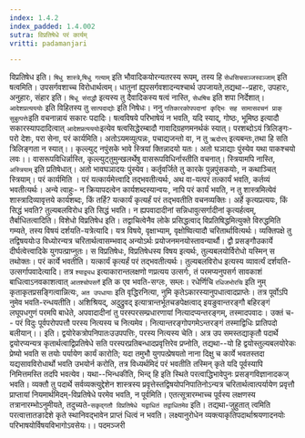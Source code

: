 ```yaml
---
index: 1.4.2
index_padded: 1.4.002
sutra: विप्रतिषेधे परं कार्यम्
vritti: padamanjari

---
```

विप्रतिषेध इति। `षिधु शास्त्रे`,`षिधु गत्याम्` इति भौवादिकयोरन्यतरस्य रूपम्, तस्य हि `सेधसिचसञ्जस्वञ्जाम्` इति षत्वमिति। उपसर्गवशाच्च विरोधार्थत्वम्। धातुनां ह्युपसर्गवशादन्यश्चार्थ उपजायते,तद्यथा--प्रहारः, उपहारः, अनुहारः, संहार इति। `षिधू संराद्धौ` इत्यस्य तु दैवादिकस्य षत्वं नास्ति, `सेधषिच` इति शपा निर्देशात्। `आदेशप्रत्यययोः` इति विहितस्य तु `सात्पदाद्योः` इति निषेधः। ननु `गतिकारकोपपदानां कृद्भिः सह सामासवचनं प्राक् सुबुत्पत्तेः`इति वचनान्नायं सकारः पदादिः। षत्वविषये परिभाषेयं न भवति, यदि स्याद्, गोष्ठः, भूमिष्ठ इत्यादौ सकारस्यापदादित्वात् `आदेशप्रत्यययोः`इत्येव षत्वसिद्धेरम्बादौ गावादिग्रहणमनर्थकं स्यात्।
परशब्दोऽयं त्रिलिङ्गः-परो देशः, परा सेना, परं कार्यमिति। अतोऽयमव्युत्पन्नः, पचाद्यजन्तो वा, न तु `ऋदोरप्` इत्यबन्तः,तथा हि सति त्रिलिङ्गता न स्यात्।।
कृल्ल्युट् नपुंसके भावे स्त्रियां क्तिन्नादयो यतः।
अतो घञाद्याः पुंस्येव यथा पाकश्चयो लवः।।
वासरूपविधिर्न्नास्ति, कृल्ल्युट्तुमुन्खलर्थेषु वासरूपविधिर्नास्तीति वचनात्। स्त्रियामपि नास्ति, `अस्त्रियाम्` इति प्रतिषेधात्। अतो भावघञादयः पुंस्येव। कर्तृवर्जिते तु कारके पुन्नपुंसकयोः, न कथाञ्चित् स्त्रियाम्। परं कार्यमिति । परं यत्कार्यमेत्त्वादि तद्भवतीत्यर्थः, अथ वा-यत्परं तत्कार्यं भवति, कर्तव्यं भवतीत्यर्थः।
अन्ये त्वाहुः- न क्रियापदत्वेन कार्यशब्दस्यान्वयः, नापि परं कार्यं भवति, न तु शास्त्रमित्येवं शास्त्रादिव्यावृत्तये कार्यशब्दः, किं तर्हि? यत्कार्यं कृत्यर्हं परं तद्भवतीति वचनव्यक्तिः। अर्हे कृत्यप्रत्ययः, किं सिद्धं भवति? तुल्यबलविरोध इति सिद्धं भवति। न ह्यपवादादीनां सन्निधावुत्सर्गादीनां कृत्यर्हत्वम्, तैर्बाधितत्वादिति। विशेधो विप्रतिषेध इति। तद्वाचित्वेनैव लोके प्रसिद्धत्वाद् विप्रतिषिद्धमित्युक्ते विरुद्धमिति गम्यते, तस्य विषयं दर्शयति-यत्रेत्यादि। यत्र विषये, वृक्षाभ्याम्, वृक्षोष्वित्यादौ चरितार्थावित्यर्थः। व्यक्तिपक्षे तु तद्विषययोःउ विध्योरन्यत्र चरितार्थत्वासम्भवाद् अन्योऽर्थः प्रयोजनमनयोस्तावन्यार्थौ। द्वौ प्रसङ्गौउकार्ये दीर्घत्वेत्त्वादिके युगपत्प्राप्नुतः। स विप्रतिषेधः, विप्रतिषेधस्य विषय इत्यर्थः, तुल्यबलयोर्विरोधो यस्मिन् स तथोक्तः। परं कार्ये भवतीति। यत्कार्यं कृत्यर्हं परं तद्भवतीत्यर्थः।
तुल्यबलविरोध इत्यस्य व्यावर्त्यं दर्शयति-उत्सर्गापवादेत्यादि। तत्र `श्याद्व्यध` इत्याकारान्तलक्षणो णप्रत्यय उत्सर्गः, तं परमप्यनुपसर्ग सावकाशं बाधित्वाऽनवकाशत्वात् `आतश्चोपसर्गे` इति क एव भवति-सग्लः, सम्लः। रधेर्णिचि `रधिजभोरचि` इति नुम् कृताकृतप्रसङ्गित्वान्नित्यः, `अत उपधायाः` इति वृद्धिरनित्या, नुमि कृतेऽकारस्यानुपधात्वादप्राप्तेः। तत्र पूर्वोऽपि नुमेव भवति-रन्धयतीति। अशिश्रियद्, अदुद्रुवद् इत्यात्रान्तर्भूतचङपेक्षत्वाद् इयङुवान्तरङ्गौ बहिरङ्गं लघूपधगुणं परमपि बाधेते, अपवादादीनां तु परस्परसम्प्रधारणायां नित्यादप्यन्तरङ्गम्, तस्मादपवादः। उक्तं च--
परं विदुः पूर्वपरोपपत्तौ परस्य नित्यस्य च नित्यमेव।
नित्यान्तरङ्गोपगमेऽन्तरङ्गं तस्माद्विधिः प्रातिपदो बलीयान्।। इति।
   द्वयोरेकत्रोपनिपातःउउपपत्तिः, परस्य नित्यस्य चेति। अत्र उप समस्तद्याकृतौ पदार्थे द्वयोरप्यन्यत्र कृतार्थत्वाद्विप्रतिषेधे सति परस्परप्रतिबन्धादप्रवृत्तिरेव प्रप्नोति, तद्यथा--यो हि द्वयोस्तुल्यबलयोरेकः प्रेष्यो भवति स तयोः पर्यायेण कार्यं कारोति; यदा तमुभौ युगपत्प्रेषयतो नाना दिक्षु च कार्ये भवतस्तदा यद्यसावविरोधार्थो भवति उभयोर्न करोति, तत्र विध्यर्थमिदं परं भवतीति तस्मिन् कृते यदि पूर्वस्यापि निमित्तमस्ति तदपि भवत्येव। यथा--भिन्धकीति, भिन्द् हि इति स्थिते परत्वाद्धिभावेपुनः प्रसङ्गविज्ञानादकज् भवति। व्यक्तौ तु पदार्थे सर्वव्यक्त्युद्देशेन शास्त्रस्य प्रवृत्तेस्तद्विषयोपनिपातिनोऽन्यत्र चरितार्थत्वात्पर्यायेण प्रवृत्तौ प्राप्तायां नियमार्थमिदम्-विप्रतिषेधे परमेव भवति, न पूर्वमिति। एतत्सूत्रारम्भाच्च पूर्वस्य लक्षणस्य तत्रानारम्भोऽनुमीयते, तदुच्यते-`सकृद्गतौ विप्रतिषेधे यद्वाधितं तद्वाधितमेव` इति। तद्यथा-जुहुतात् त्वमिति परत्वात्तातङादेशे कृते स्थानिवद्भावेन प्राप्तं धित्वं न भवति। लक्ष्यानुरोधेन व्यक्त्याकृतिपदार्थाश्रयणादनयोः परिभाषयोर्विषयविभागोऽवसेयः।।
पदमञ्जरी